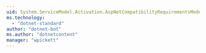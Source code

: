 ```yaml
---
uid: System.ServiceModel.Activation.AspNetCompatibilityRequirementsMode
ms.technology: 
  - "dotnet-standard"
author: "dotnet-bot"
ms.author: "dotnetcontent"
manager: "wpickett"
---
```

